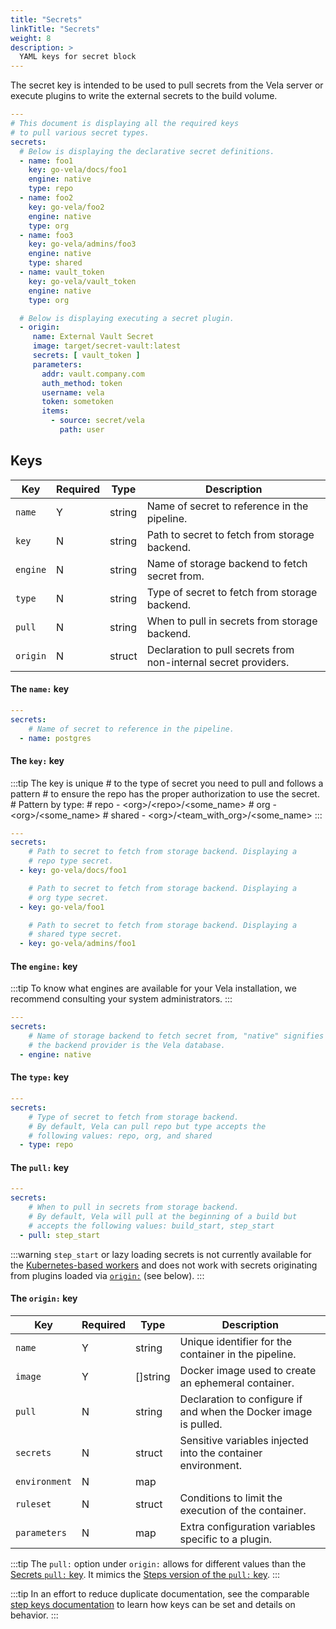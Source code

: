 ```yaml
---
title: "Secrets"
linkTitle: "Secrets"
weight: 8
description: >
  YAML keys for secret block
---
```


The secret key is intended to be used to pull secrets from the Vela server or execute plugins to write the external secrets to the build volume.

```yaml
---
# This document is displaying all the required keys
# to pull various secret types.
secrets:
  # Below is displaying the declarative secret definitions.
  - name: foo1
    key: go-vela/docs/foo1
    engine: native
    type: repo
  - name: foo2
    key: go-vela/foo2
    engine: native
    type: org
  - name: foo3
    key: go-vela/admins/foo3
    engine: native
    type: shared
  - name: vault_token
    key: go-vela/vault_token
    engine: native
    type: org

  # Below is displaying executing a secret plugin.
  - origin:
     name: External Vault Secret
     image: target/secret-vault:latest
     secrets: [ vault_token ]
     parameters:
       addr: vault.company.com
       auth_method: token
       username: vela
       token: sometoken
       items:
         - source: secret/vela
           path: user
```

## Keys

| Key      | Required | Type   | Description                                                     |
| -------- | -------- | ------ | --------------------------------------------------------------- |
| `name`   | Y        | string | Name of secret to reference in the pipeline.                    |
| `key`    | N        | string | Path to secret to fetch from storage backend.                   |
| `engine` | N        | string | Name of storage backend to fetch secret from.                   |
| `type`   | N        | string | Type of secret to fetch from storage backend.                   |
| `pull`   | N        | string | When to pull in secrets from storage backend.                   |
| `origin` | N        | struct | Declaration to pull secrets from non-internal secret providers. |

#### The `name:` key

```yaml
---
secrets:
    # Name of secret to reference in the pipeline.
  - name: postgres
```

#### The `key:` key

:::tip
The key is unique
    # to the type of secret you need to pull and follows a pattern
    # to ensure the repo has the proper authorization to use the secret.
    # Pattern by type:
    # repo    - \<org\>/\<repo\>/\<some_name\>
    # org     - \<org\>/\<some_name\>
    # shared  - \<org\>/\<team_with_org\>/\<some_name\>
:::

```yaml
---
secrets:
    # Path to secret to fetch from storage backend. Displaying a
    # repo type secret.
  - key: go-vela/docs/foo1

    # Path to secret to fetch from storage backend. Displaying a
    # org type secret.
  - key: go-vela/foo1

    # Path to secret to fetch from storage backend. Displaying a
    # shared type secret.
  - key: go-vela/admins/foo1
```

#### The `engine:` key

:::tip
To know what engines are available for your Vela installation, we recommend consulting your system administrators.
:::

```yaml
---
secrets:
    # Name of storage backend to fetch secret from, "native" signifies
    # the backend provider is the Vela database.
  - engine: native
```

#### The `type:` key

```yaml
---
secrets:
    # Type of secret to fetch from storage backend.
    # By default, Vela can pull repo but type accepts the
    # following values: repo, org, and shared
  - type: repo
```

#### The `pull:` key

```yaml
---
secrets:
    # When to pull in secrets from storage backend.
    # By default, Vela will pull at the beginning of a build but
    # accepts the following values: build_start, step_start
  - pull: step_start
```

:::warning `step_start` or lazy loading secrets
is not currently available for the [Kubernetes-based workers](/docs/installation/worker/kubernetes.md) and does not work with secrets
originating from plugins loaded via [`origin:`](/reference/yaml/secrets/#the-pull-key) (see below).
:::

#### The `origin:` key

| Key           | Required | Type     | Description                                                      |
| ------------- | -------- | -------- | ---------------------------------------------------------------- |
| `name`        | Y        | string   | Unique identifier for the container in the pipeline.             |
| `image`       | Y        | []string | Docker image used to create an ephemeral container.              |
| `pull`        | N        | string   | Declaration to configure if and when the Docker image is pulled. |
| `secrets`     | N        | struct   | Sensitive variables injected into the container environment.     |
| `environment` | N        | map      |                                                                  |
| `ruleset`     | N        | struct   | Conditions to limit the execution of the container.              |
| `parameters`  | N        | map      | Extra configuration variables specific to a plugin.              |

:::tip The `pull:` option under `origin:`
allows for different values than the
[Secrets `pull:` key](/reference/yaml/secrets/#the-pull-key). It mimics the
[Steps version of the `pull:` key](/reference/yaml/steps/#the-pull-key).
:::

:::tip In an effort to reduce duplicate
documentation, see the comparable
[step keys documentation](/reference/yaml/steps/#keys) to learn how keys
can be set and details on behavior. :::

